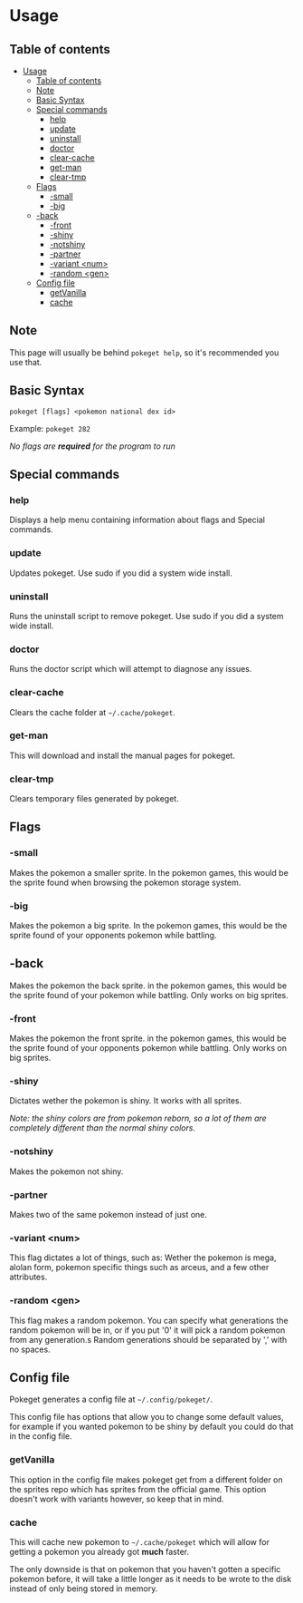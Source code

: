 # Usage

## Table of contents

- [Usage](#usage)
  - [Table of contents](#table-of-contents)
  - [Note](#note)
  - [Basic Syntax](#basic-syntax)
  - [Special commands](#special-commands)
    - [help](#help)
    - [update](#update)
    - [uninstall](#uninstall)
    - [doctor](#doctor)
    - [clear-cache](#clear-cache)
    - [get-man](#get-man)
    - [clear-tmp](#clear-tmp)
  - [Flags](#flags)
    - [-small](#-small)
    - [-big](#-big)
  - [-back](#-back)
    - [-front](#-front)
    - [-shiny](#-shiny)
    - [-notshiny](#-notshiny)
    - [-partner](#-partner)
    - [-variant \<num>](#-variant-num)
    - [-random \<gen>](#-random-gen)
  - [Config file](#config-file)
    - [getVanilla](#getvanilla)
    - [cache](#cache)

## Note

This page will usually be behind `pokeget help`, so it's recommended you use that.

## Basic Syntax

`pokeget [flags] <pokemon national dex id>`

Example: `pokeget 282`

*No flags are **required** for the program to run*

## Special commands

### help

Displays a help menu containing information about flags and Special commands.

### update

Updates pokeget. Use sudo if you did a system wide install.

### uninstall

Runs the uninstall script to remove pokeget. Use sudo if you did a system wide install.

### doctor

Runs the doctor script which will attempt to diagnose any issues.

### clear-cache

Clears the cache folder at `~/.cache/pokeget`.

### get-man

This will download and install the manual pages for pokeget.

### clear-tmp

Clears temporary files generated by pokeget.

## Flags

### -small

Makes the pokemon a smaller sprite. In the pokemon games, this would be the sprite found when browsing the pokemon storage system.

### -big

Makes the pokemon a big sprite. In the pokemon games, this would be the sprite found of your opponents pokemon while battling.

## -back

Makes the pokemon the back sprite. in the pokemon games, this would be the sprite found of your pokemon while battling. Only works on big sprites.

### -front

Makes the pokemon the front sprite. in the pokemon games, this would be the sprite found of your opponents pokemon while battling. Only works on big sprites.

### -shiny

Dictates wether the pokemon is shiny. It works with all sprites.

*Note: the shiny colors are from pokemon reborn, so a lot of them are completely different than the normal shiny colors.*

### -notshiny

Makes the pokemon not shiny.

### -partner

Makes two of the same pokemon instead of just one.

### -variant \<num>

This flag dictates a lot of things, such as:
Wether the pokemon is mega, alolan form, pokemon specific things such as arceus, and a few other attributes.

### -random \<gen>

This flag makes a random pokemon. You can specify what generations the random pokemon will be in, or if you put '0' it will pick a random pokemon from any generation.s
Random generations should be separated by ',' with no spaces.

## Config file

Pokeget generates a config file at `~/.config/pokeget/`.

This config file has options that allow you to change some default values, for example if you wanted pokemon to be shiny by default you could do that in the config file.

### getVanilla

This option in the config file makes pokeget get from a different folder on the sprites repo which has sprites from the official game. This option doesn't work with variants however, so keep that in mind.

### cache

This will cache new pokemon to `~/.cache/pokeget` which will allow for getting a pokemon you already got **much** faster.

The only downside is that on pokemon that you haven't gotten a specific pokemon before, it will take a little longer as it needs to be wrote to the disk instead of only being stored in memory.

